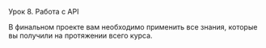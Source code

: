 Урок 8. Работа с API

В финальном проекте вам необходимо применить все знания, которые вы получили на протяжении всего курса.